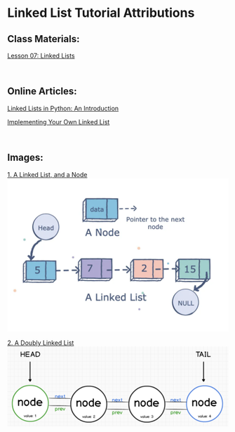# Linked List Tutorial Attributions

## Class Materials:
[Lesson 07: Linked Lists](https://byui-cse.github.io/cse212-course/lesson07/07-prepare.html)

&nbsp;
## Online Articles:
[Linked Lists in Python: An Introduction](https://realpython.com/linked-lists-python/)

[Implementing Your Own Linked List](https://realpython.com/linked-lists-python/#implementing-your-own-linked-list)


&nbsp;
## Images:
[1. A Linked List, and a Node](https://siddharthschandran44.medium.com/linked-list-reordering-9613dd4d7a1f)
![Image of a Linked List, and a Node](../images/linkedList_andNode.png)

[2. A Doubly Linked List](https://www.codecademy.com/learn/linear-data-structures-python/modules/linked-lists-python/cheatsheet)
![Image of a Doubly Linked List](../images/doublyLinkedList.png)